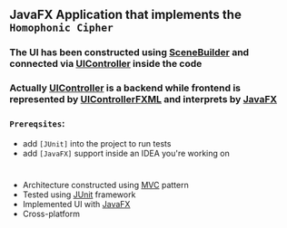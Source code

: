 [MVC]: https://en.wikipedia.org/wiki/Model%E2%80%93view%E2%80%93controller
[JUnit]: https://junit.org/junit5/
[JavaFX]:https://openjfx.io/
[SceneBuilder]:https://gluonhq.com/products/scene-builder/
[UIController]:src/main/java/pl/polsl/lab/vartan/babayan/controllercipher/UIController.java
[UIControllerFXML]:src/main/resources/pl/polsl/lab/vartan/babayan/UIController.fxml

## JavaFX Application that implements the `Homophonic Cipher`
### The UI has been constructed using [SceneBuilder] and connected via [UIController] inside the code
### Actually [UIController] is a backend while frontend is represented by [UIControllerFXML] and interprets by [JavaFX]

### `Prereqsites`: 
- add `[JUnit]` into the project to run tests
- add `[JavaFX]` support inside an IDEA you're working on

#
* Architecture constructed using [MVC] pattern
* Tested using [JUnit] framework
* Implemented UI with [JavaFX]
* Cross-platform